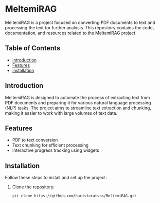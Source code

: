 # MeltemiRAG

MeltemiRAG is a project focused on converting PDF documents to text and processing the text for further analysis. This repository contains the code, documentation, and resources related to the MeltemiRAG project.

## Table of Contents

- [Introduction](#introduction)
- [Features](#features)
- [Installation](#installation)


## Introduction

MeltemiRAG is designed to automate the process of extracting text from PDF documents and preparing it for various natural language processing (NLP) tasks. The project aims to streamline text extraction and chunking, making it easier to work with large volumes of text data.

## Features

- PDF to text conversion
- Text chunking for efficient processing
- Interactive progress tracking using widgets

## Installation

Follow these steps to install and set up the project:

1. Clone the repository:
   ```bash
   git clone https://github.com/haristaratsas/MeltemiRAG.git
   ```
